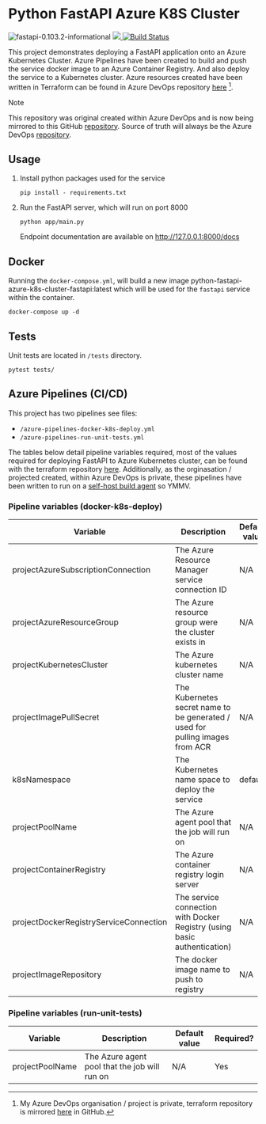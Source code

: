 # Python FastAPI Azure K8S Cluster

![fastapi-0.103.2-informational](https://img.shields.io/badge/fastapi-0.103.2-informational)
<a href="https://github.com/new?template_name=python-fastapi-bigger-applications-template&template_owner=kwame-mintah">
<img src="https://img.shields.io/badge/use%20this-template-blue?logo=github">
</a>
[![Build Status](https://dev.azure.com/k-space/k/_apis/build/status%2Fdocker-k8s-cluster-deploy?branchName=main)](https://dev.azure.com/k-space/k/_build/latest?definitionId=10&branchName=main)

This project demonstrates deploying a FastAPI application onto an Azure Kubernetes Cluster. Azure Pipelines
have been created to build and push the service docker image to an Azure Container Registry. And also deploy the service
to a Kubernetes cluster. Azure resources created have been written in Terraform can be found in Azure DevOps repository
[here](https://dev.azure.com/k-space/k/_git/k-infrastructure-terraform) [^1].

> [!NOTE]
>
> This repository was original created within Azure DevOps and is now being mirrored to this GitHub [repository](https://github.com/kwame-mintah/python-fastapi-azure-k8s-cluster).
> Source of truth will always be the Azure DevOps [repository](https://dev.azure.com/k-space/k/_git/python-fastapi-azure-k8s-cluster).

## Usage

1. Install python packages used for the service

   ```console
   pip install - requirements.txt
   ```

2. Run the FastAPI server, which will run on port 8000

   ```console
   python app/main.py
   ```

   Endpoint documentation are available on http://127.0.0.1:8000/docs

## Docker

Running the `docker-compose.yml`, will build a new image python-fastapi-azure-k8s-cluster-fastapi:latest which will be used for the `fastapi` service
within the container.

```commandline
docker-compose up -d
```

## Tests

Unit tests are located in `/tests` directory.

```console
pytest tests/
```

## Azure Pipelines (CI/CD)

This project has two pipelines see files:
- `/azure-pipelines-docker-k8s-deploy.yml`
- `/azure-pipelines-run-unit-tests.yml`

The tables below detail pipeline variables required, most of the values required for deploying FastAPI to Azure Kubernetes cluster, can be found with
the terraform repository [here](https://dev.azure.com/k-space/k/_git/k-infrastructure-terraform). Additionally, as the orginasation / projected created,
within Azure DevOps is private, these pipelines have been written to run on a [self-host build agent](https://github.com/kwame-mintah/azuredevops-selfhosted-agents-docker-compose) so YMMV.

### Pipeline variables (docker-k8s-deploy)

| Variable                               | Description                                                                   | Default value | Required? |
|----------------------------------------|-------------------------------------------------------------------------------|---------------|-----------|
| projectAzureSubscriptionConnection     | The Azure Resource Manager service connection ID                              | N/A           | Yes       |
| projectAzureResourceGroup              | The Azure resource group were the cluster exists in                           | N/A           | Yes       |
| projectKubernetesCluster               | The Azure kubernetes cluster name                                             | N/A           | Yes       |
| projectImagePullSecret                 | The Kubernetes secret name to be generated / used for pulling images from ACR | N/A           | Yes       |
| k8sNamespace                           | The Kubernetes name space to deploy the service                               | default       | No        |
| projectPoolName                        | The Azure agent pool that the job will run on                                 | N/A           | Yes       |
| projectContainerRegistry               | The Azure container registry login server                                     | N/A           | Yes       |
| projectDockerRegistryServiceConnection | The service connection with Docker Registry (using basic authentication)      | N/A           | Yes       |
| projectImageRepository                 | The docker image name to push to registry                                     | N/A           | Yes       |

### Pipeline variables (run-unit-tests)

| Variable        | Description                                   | Default value | Required? |
|-----------------|-----------------------------------------------|---------------|-----------|
| projectPoolName | The Azure agent pool that the job will run on | N/A           | Yes       |

[^1]: My Azure DevOps organisation / project is private, terraform repository is mirrored [here](https://github.com/kwame-mintah/terraform-azurerm-kubernetes-cluster) in GitHub.
